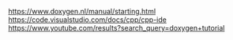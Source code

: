 https://www.doxygen.nl/manual/starting.html
https://code.visualstudio.com/docs/cpp/cpp-ide
https://www.youtube.com/results?search_query=doxygen+tutorial

